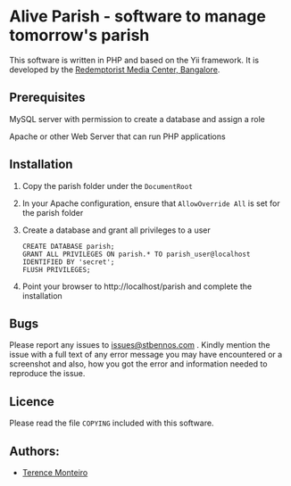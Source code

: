 Alive Parish - software to manage tomorrow's parish
===================================================

This software is written in PHP and based on the Yii framework. It is
developed by the [Redemptorist Media Center, Bangalore](http://rmcbangalore.com).

Prerequisites
-------------

MySQL server with permission to create a database and assign a role

Apache or other Web Server that can run PHP applications

Installation
------------

1.  Copy the parish folder under the `DocumentRoot`

2.  In your Apache configuration, ensure that `AllowOverride All` is set
    for the parish folder

3.  Create a database and grant all privileges to a user

        CREATE DATABASE parish;
        GRANT ALL PRIVILEGES ON parish.* TO parish_user@localhost IDENTIFIED BY 'secret';
        FLUSH PRIVILEGES;

4.  Point your browser to http://localhost/parish and complete the installation

Bugs
----

Please report any issues to issues@stbennos.com . Kindly mention the issue with a
full text of any error message you may have encountered or a screenshot and also,
how you got the error and information needed to reproduce the issue.

Licence
-------

Please read the file `COPYING` included with this software.

Authors:
--------

- [Terence Monteiro](terence@rmcbangalore.com)
